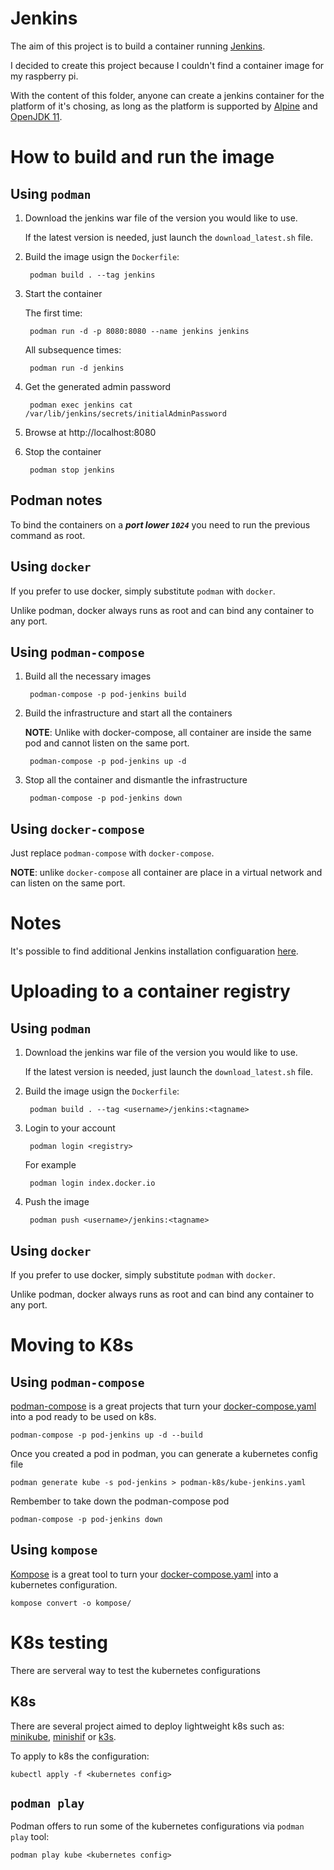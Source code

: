 # Jenkins
The aim of this project is to build a container running [Jenkins](https://github.com/jenkinsci/jenkins).

I decided to create this project because I couldn't find a container image for my raspberry pi.

With the content of this folder, anyone can create a jenkins container for the platform of it's chosing, as long as the platform is supported by [Alpine](https://www.alpinelinux.org/) and  [OpenJDK 11](https://openjdk.java.net/projects/jdk/11/).

# How to build and run the image 

## Using `podman` 

1. Download the jenkins war file of the version you would like to use. 
    
    If the latest version is needed, just launch the `download_latest.sh` file.

2. Build the image usign the `Dockerfile`:

        podman build . --tag jenkins

3. Start the container
    
    The first time:

        podman run -d -p 8080:8080 --name jenkins jenkins

    All subsequence times:

        podman run -d jenkins

4. Get the generated admin password

        podman exec jenkins cat /var/lib/jenkins/secrets/initialAdminPassword
    
5. Browse at http://localhost:8080  

6. Stop the container

        podman stop jenkins

## **Podman notes**
To bind the containers on a ***port lower `1024`*** you need to run the previous command as root.

## Using `docker`
If you prefer to use docker, simply substitute `podman` with `docker`.

Unlike podman, docker always runs as root and can bind any container to any port.

## Using `podman-compose`

1. Build all the necessary images

        podman-compose -p pod-jenkins build

2. Build the infrastructure and start all the containers
    
    **NOTE**: Unlike with docker-compose, all container are inside the same pod and cannot listen on the same port.

        podman-compose -p pod-jenkins up -d

3. Stop all the container and dismantle the infrastructure

        podman-compose -p pod-jenkins down

## Using `docker-compose`
Just replace `podman-compose` with `docker-compose`.

**NOTE**: unlike `docker-compose` all container are place in a virtual network and can listen on the same port.

# Notes
It's possible to find additional Jenkins installation configuaration [here](https://www.jenkins.io/doc/book/installing/initial-settings/).

# Uploading to a container registry

## Using `podman` 

1. Download the jenkins war file of the version you would like to use. 
    
    If the latest version is needed, just launch the `download_latest.sh` file.

2. Build the image usign the `Dockerfile`:

        podman build . --tag <username>/jenkins:<tagname>

3. Login to your account

        podman login <registry>

    For example

        podman login index.docker.io

4. Push the image

        podman push <username>/jenkins:<tagname>

## Using `docker`
If you prefer to use docker, simply substitute `podman` with `docker`.

Unlike podman, docker always runs as root and can bind any container to any port.

# Moving to K8s

## Using `podman-compose`
[podman-compose](https://github.com/containers/podman-compose) is a great projects that turn your [docker-compose.yaml](https://docs.docker.com/compose/compose-file/) into a pod ready to be used on k8s.

    podman-compose -p pod-jenkins up -d --build 

Once you created a pod in podman, you can generate a kubernetes config file

    podman generate kube -s pod-jenkins > podman-k8s/kube-jenkins.yaml

Rembember to take down the podman-compose pod

    podman-compose -p pod-jenkins down


## Using `kompose`
[Kompose](https://github.com/kubernetes/kompose) is a great tool to turn your [docker-compose.yaml](https://docs.docker.com/compose/compose-file/) into a kubernetes configuration.

    kompose convert -o kompose/ 


# K8s testing
There are serveral way to test the kubernetes configurations

## K8s 
There are several project aimed to deploy lightweight k8s such as: [minikube](https://minikube.sigs.k8s.io/docs/), [minishif](https://www.okd.io/minishift/) or [k3s](https://k3s.io/).

To apply to k8s the configuration:

    kubectl apply -f <kubernetes config>

## `podman play`
Podman offers to run some of the kubernetes configurations via `podman play` tool:

    podman play kube <kubernetes config>